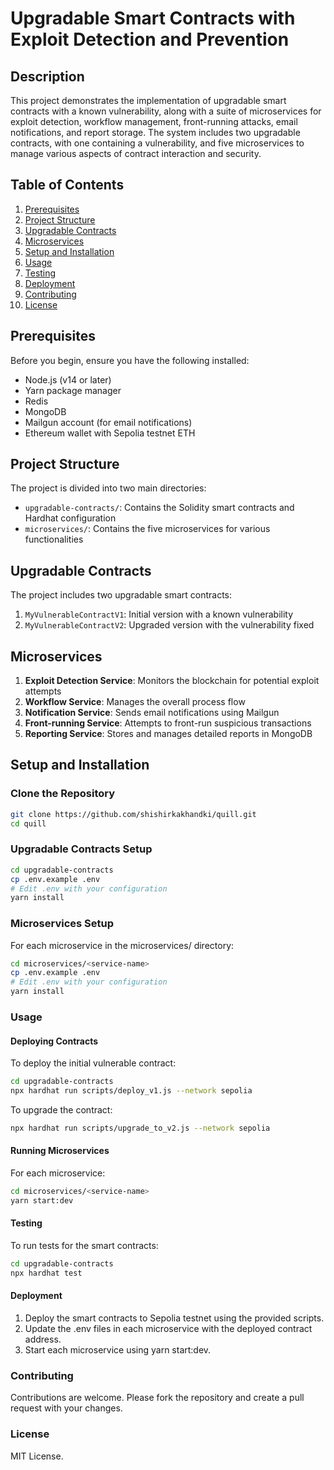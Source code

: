 # Upgradable Smart Contracts with Exploit Detection and Prevention

## Description

This project demonstrates the implementation of upgradable smart contracts with a known vulnerability, along with a suite of microservices for exploit detection, workflow management, front-running attacks, email notifications, and report storage. The system includes two upgradable contracts, with one containing a vulnerability, and five microservices to manage various aspects of contract interaction and security. 

## Table of Contents

1. [Prerequisites](#prerequisites)
2. [Project Structure](#project-structure)
3. [Upgradable Contracts](#upgradable-contracts)
4. [Microservices](#microservices)
5. [Setup and Installation](#setup-and-installation)
6. [Usage](#usage)
7. [Testing](#testing)
8. [Deployment](#deployment)
9. [Contributing](#contributing)
10. [License](#license)

## Prerequisites

Before you begin, ensure you have the following installed:

- Node.js (v14 or later)
- Yarn package manager
- Redis
- MongoDB
- Mailgun account (for email notifications)
- Ethereum wallet with Sepolia testnet ETH

## Project Structure

The project is divided into two main directories:

- `upgradable-contracts/`: Contains the Solidity smart contracts and Hardhat configuration
- `microservices/`: Contains the five microservices for various functionalities

## Upgradable Contracts

The project includes two upgradable smart contracts:

1. `MyVulnerableContractV1`: Initial version with a known vulnerability
2. `MyVulnerableContractV2`: Upgraded version with the vulnerability fixed

## Microservices

1. **Exploit Detection Service**: Monitors the blockchain for potential exploit attempts
2. **Workflow Service**: Manages the overall process flow
3. **Notification Service**: Sends email notifications using Mailgun
4. **Front-running Service**: Attempts to front-run suspicious transactions
5. **Reporting Service**: Stores and manages detailed reports in MongoDB

## Setup and Installation

### Clone the Repository

```bash
git clone https://github.com/shishirkakhandki/quill.git
cd quill
```
### Upgradable Contracts Setup

```bash
cd upgradable-contracts
cp .env.example .env
# Edit .env with your configuration
yarn install
```
### Microservices Setup

For each microservice in the microservices/ directory:

```bash
cd microservices/<service-name>
cp .env.example .env
# Edit .env with your configuration
yarn install
```

### Usage

#### Deploying Contracts

To deploy the initial vulnerable contract:

```bash
cd upgradable-contracts
npx hardhat run scripts/deploy_v1.js --network sepolia
```

To upgrade the contract:

```bash
npx hardhat run scripts/upgrade_to_v2.js --network sepolia
```
#### Running Microservices

For each microservice:

```bash
cd microservices/<service-name>
yarn start:dev
```

#### Testing

To run tests for the smart contracts:

```bash
cd upgradable-contracts
npx hardhat test
```

#### Deployment

1. Deploy the smart contracts to Sepolia testnet using the provided scripts.
2. Update the .env files in each microservice with the deployed contract address.
3. Start each microservice using yarn start:dev.

### Contributing

Contributions are welcome. Please fork the repository and create a pull request with your changes.

### License

MIT License.




